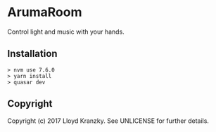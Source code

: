 ArumaRoom
=========

Control light and music with your hands.

Installation
------------

```
> nvm use 7.6.0
> yarn install
> quasar dev
```

Copyright
---------

Copyright (c) 2017 Lloyd Kranzky. See UNLICENSE for further details.

